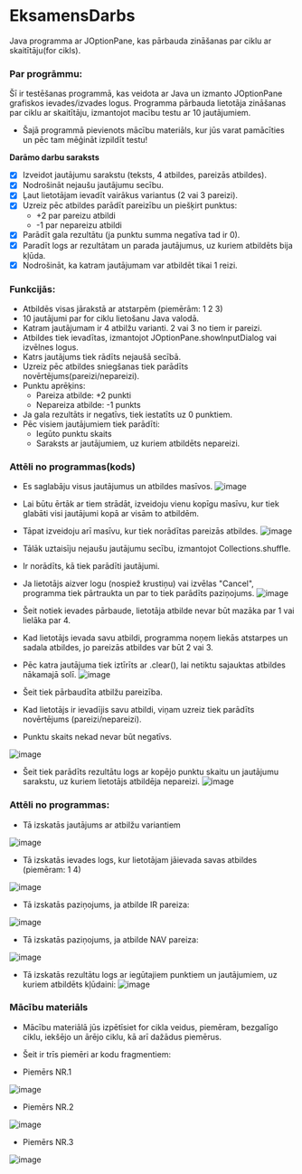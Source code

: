 # EksamensDarbs
Java programma ar JOptionPane, kas pārbauda zināšanas par ciklu ar skaitītāju(for cikls).

### Par progrāmmu:
Šī ir testēšanas programmā, kas veidota ar Java un izmanto JOptionPane grafiskos ievades/izvades logus.
Programma pārbauda lietotāja zināšanas par ciklu ar skaitītāju, izmantojot macību testu ar 10 jautājumiem.
- Šajā programmā pievienots mācību materiāls, kur jūs varat pamācīties un pēc tam mēģināt izpildīt testu!

**Darāmo darbu saraksts**
- [x] Izveidot jautājumu sarakstu (teksts, 4 atbildes, pareizās atbildes).
- [x] Nodrošināt nejaušu jautājumu secību.
- [x] Ļaut lietotājam ievadīt vairākus variantus (2 vai 3 pareizi).
- [x] Uzreiz pēc atbildes parādīt pareizību un piešķirt punktus:
    - +2 par pareizu atbildi
    - -1 par nepareizu atbildi
- [x] Parādīt gala rezultātu (ja punktu summa negatīva tad ir 0).
- [x] Paradīt logs ar rezultātam un parada jautājumus, uz kuriem atbildēts bija kļūda.
- [x] Nodrošināt, ka katram jautājumam var atbildēt tikai 1 reizi.

### Funkcijās:
- Atbildēs visas jārakstā ar atstarpēm (piemērām: 1 2 3)
- 10 jautājumi par for ciklu lietošanu Java valodā.
- Katram jautājumam ir 4 atbilžu varianti. 2 vai 3 no tiem ir pareizi.
- Atbildes tiek ievadītas, izmantojot JOptionPane.showInputDialog vai izvēlnes logus.
- Katrs jautājums tiek rādīts nejaušā secībā.
- Uzreiz pēc atbildes sniegšanas tiek parādīts novērtējums(pareizi/nepareizi).
- Punktu aprēķins:
  - Pareiza atbilde: +2 punkti
  - Nepareiza atbilde: -1 punkts
- Ja gala rezultāts ir negatīvs, tiek iestatīts uz 0 punktiem.
- Pēc visiem jautājumiem tiek parādīti:
  - Iegūto punktu skaits
  - Saraksts ar jautājumiem, uz kuriem atbildēts nepareizi.

### Attēli no programmas(kods)
- Es saglabāju visus jautājumus un atbildes masīvos.
![image](https://github.com/user-attachments/assets/8e5b0f58-2971-42fb-9525-435635ca07c0)


- Lai būtu ērtāk ar tiem strādāt, izveidoju vienu kopīgu masīvu, kur tiek glabāti visi jautājumi kopā ar visām to atbildēm.
- Tāpat izveidoju arī masīvu, kur tiek norādītas pareizās atbildes.
![image](https://github.com/user-attachments/assets/d8411c38-2399-4b40-81b9-c0dc66a3dd7b)


- Tālāk uztaisīju nejaušu jautājumu secību, izmantojot Collections.shuffle.
- Ir norādīts, kā tiek parādīti jautājumi.
- Ja lietotājs aizver logu (nospiež krustiņu) vai izvēlas "Cancel", programma tiek pārtraukta un par to tiek parādīts paziņojums.
![image](https://github.com/user-attachments/assets/4b53c503-d412-4121-8544-7d523a9463bc)


- Šeit notiek ievades pārbaude, lietotāja atbilde nevar būt mazāka par 1 vai lielāka par 4.
- Kad lietotājs ievada savu atbildi, programma noņem liekās atstarpes un sadala atbildes, jo pareizās atbildes var būt 2 vai 3.
- Pēc katra jautājuma tiek iztīrīts ar .clear(), lai netiktu sajauktas atbildes nākamajā solī.
![image](https://github.com/user-attachments/assets/b2c83f3b-553c-4689-9092-8d4fe2d1fd3e)

- Šeit tiek pārbaudīta atbilžu pareizība.
- Kad lietotājs ir ievadījis savu atbildi, viņam uzreiz tiek parādīts novērtējums (pareizi/nepareizi).
- Punktu skaits nekad nevar būt negatīvs.


![image](https://github.com/user-attachments/assets/4be192c3-2e95-40b7-8039-2c1e7ac7f3b2)


- Šeit tiek parādīts rezultātu logs ar kopējo punktu skaitu un jautājumu sarakstu, uz kuriem lietotājs atbildēja nepareizi.
![image](https://github.com/user-attachments/assets/563f3ce7-ddeb-4295-9387-d91a755ab070)

### Attēli no programmas:


- Tā izskatās jautājums ar atbilžu variantiem

  
![image](https://github.com/user-attachments/assets/f6aa7c71-7374-44d6-b122-cfa71233198a)



- Tā izskatās ievades logs, kur lietotājam jāievada savas atbildes (piemēram: 1 4)

  
![image](https://github.com/user-attachments/assets/09ae46f4-2a02-4597-bf46-d895ae0c8fc6)



- Tā izskatās paziņojums, ja atbilde IR pareiza:

  
![image](https://github.com/user-attachments/assets/79eb944a-b5eb-41da-b824-c7eef27e5d56)




- Tā izskatās paziņojums, ja atbilde NAV pareiza:

  
![image](https://github.com/user-attachments/assets/6981c3b7-3923-4edd-ab49-dc6907ff59df)




- Tā izskatās rezultātu logs ar iegūtajiem punktiem un jautājumiem, uz kuriem atbildēts kļūdaini:
![image](https://github.com/user-attachments/assets/4dd7156a-cb53-4ee2-8150-113a1ba3577f)

### Mācību materiāls
- Mācību materiālā jūs izpētīsiet for cikla veidus, piemēram, bezgalīgo ciklu, iekšējo un ārējo ciklu, kā arī dažādus piemērus.
- Šeit ir trīs piemēri ar kodu fragmentiem:

- Piemērs NR.1
  
![image](https://github.com/user-attachments/assets/d80ffe69-d739-4101-b2e9-4831cb812a97)

- Piemērs NR.2
  
![image](https://github.com/user-attachments/assets/a6e7709f-491a-4a97-ab03-23a3c3461bdd)

- Piemērs NR.3
  
![image](https://github.com/user-attachments/assets/f149cb3b-54cf-4162-b4d4-7eeab8204bc7)




 
